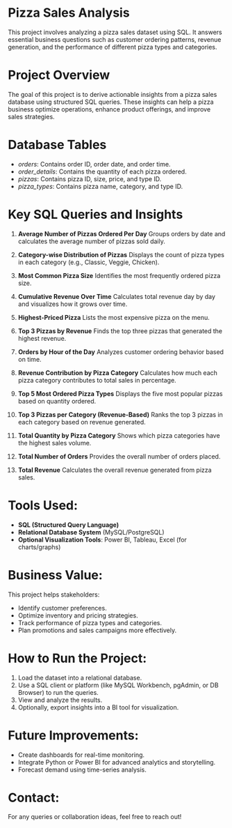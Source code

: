 # Pizza Sales Analysis

This project involves analyzing a pizza sales dataset using SQL. It answers essential business questions such as customer ordering patterns, revenue generation, and the performance of different pizza types and categories.


# Project Overview

The goal of this project is to derive actionable insights from a pizza sales database using structured SQL queries. These insights can help a pizza business optimize operations, enhance product offerings, and improve sales strategies.


# Database Tables

- *orders*: Contains order ID, order date, and order time.
- *order_details*: Contains the quantity of each pizza ordered.
- *pizzas*: Contains pizza ID, size, price, and type ID.
- *pizza_types*: Contains pizza name, category, and type ID.


# Key SQL Queries and Insights

1. **Average Number of Pizzas Ordered Per Day**
Groups orders by date and calculates the average number of pizzas sold daily.

2. **Category-wise Distribution of Pizzas**
Displays the count of pizza types in each category (e.g., Classic, Veggie, Chicken).

3. **Most Common Pizza Size**
Identifies the most frequently ordered pizza size.

4. **Cumulative Revenue Over Time**
Calculates total revenue day by day and visualizes how it grows over time.

5. **Highest-Priced Pizza**
Lists the most expensive pizza on the menu.

6. **Top 3 Pizzas by Revenue**
Finds the top three pizzas that generated the highest revenue.

7. **Orders by Hour of the Day**
Analyzes customer ordering behavior based on time.

8. **Revenue Contribution by Pizza Category**
Calculates how much each pizza category contributes to total sales in percentage.

9. **Top 5 Most Ordered Pizza Types**
Displays the five most popular pizzas based on quantity ordered.

10. **Top 3 Pizzas per Category (Revenue-Based)**
Ranks the top 3 pizzas in each category based on revenue generated.

11. **Total Quantity by Pizza Category**
Shows which pizza categories have the highest sales volume.

12. **Total Number of Orders**
Provides the overall number of orders placed.

13. **Total Revenue**
Calculates the overall revenue generated from pizza sales.


# Tools Used:

- **SQL (Structured Query Language)**
- **Relational Database System** (MySQL/PostgreSQL)
- **Optional Visualization Tools**: Power BI, Tableau, Excel (for charts/graphs)


# Business Value:

This project helps stakeholders:

- Identify customer preferences.
- Optimize inventory and pricing strategies.
- Track performance of pizza types and categories.
- Plan promotions and sales campaigns more effectively.

# How to Run the Project:

1. Load the dataset into a relational database.
2. Use a SQL client or platform (like MySQL Workbench, pgAdmin, or DB Browser) to run the queries.
3. View and analyze the results.
4. Optionally, export insights into a BI tool for visualization.


# Future Improvements:

- Create dashboards for real-time monitoring.
- Integrate Python or Power BI for advanced analytics and storytelling.
- Forecast demand using time-series analysis.


# Contact:

For any queries or collaboration ideas, feel free to reach out!
